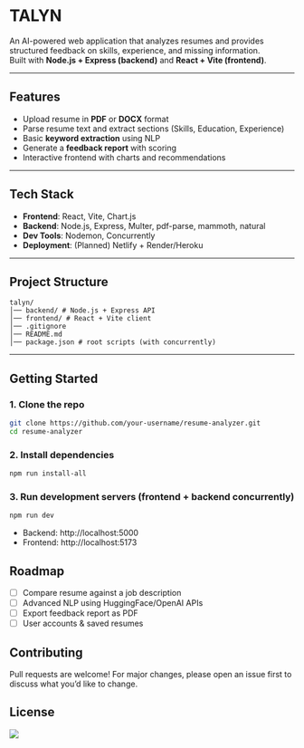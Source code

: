 # TALYN

An AI-powered web application that analyzes resumes and provides structured feedback on skills, experience, and missing information.  
Built with **Node.js + Express (backend)** and **React + Vite (frontend)**.

---

## Features
- Upload resume in **PDF** or **DOCX** format  
- Parse resume text and extract sections (Skills, Education, Experience)  
- Basic **keyword extraction** using NLP  
- Generate a **feedback report** with scoring  
- Interactive frontend with charts and recommendations  

---

## Tech Stack
- **Frontend**: React, Vite, Chart.js  
- **Backend**: Node.js, Express, Multer, pdf-parse, mammoth, natural  
- **Dev Tools**: Nodemon, Concurrently  
- **Deployment**: (Planned) Netlify + Render/Heroku  

---

## Project Structure

```
talyn/
│── backend/ # Node.js + Express API
│── frontend/ # React + Vite client
│── .gitignore
│── README.md
│── package.json # root scripts (with concurrently)
```

---

## Getting Started

### 1. Clone the repo
```bash
git clone https://github.com/your-username/resume-analyzer.git
cd resume-analyzer
```

### 2. Install dependencies
```bash
npm run install-all
```

### 3. Run development servers (frontend + backend concurrently)
```bash
npm run dev
```

- Backend: http://localhost:5000
- Frontend: http://localhost:5173

## Roadmap
- [ ] Compare resume against a job description
- [ ] Advanced NLP using HuggingFace/OpenAI APIs
- [ ] Export feedback report as PDF
- [ ] User accounts & saved resumes

## Contributing

Pull requests are welcome! For major changes, please open an issue first to discuss what you’d like to change.

## License
<img src="https://shields.io/github/license/lastedC/Talyn">